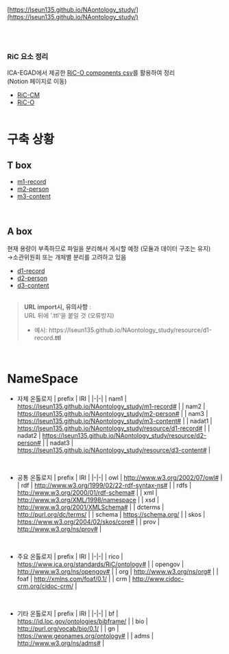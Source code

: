 
<br/>

[https://lseun135.github.io/NAontology_study/](https://lseun135.github.io/NAontology_study/)

<br/><br/>

### RiC 요소 정리
ICA-EGAD에서 제공한 [RiC-O components csv](https://github.com/ICA-EGAD/RiC-O/tree/master/ontology/current-version/CSV_lists_of_components)를 활용하여 정리 
<br/>(Notion 페이지로 이동)
* [RiC-CM](https://www.notion.so/1784183a63dc807fbd58ecfdafd1225d?v=1784183a63dc8044ba19000c0911e211&source=copy_link)
* [RiC-O](https://www.notion.so/1874183a63dc803a9f85e81012cf32cc?v=1874183a63dc80ceb73c000c1c3457ca&source=copy_link)
<br/><br/>

# 구축 상황
## T box
* [m1-record](https://github.com/lseun135/NAontology_study/blob/main/docs/m1-record.ttl)
* [m2-person](https://github.com/lseun135/NAontology_study/blob/main/docs/m2-person.ttl)
* [m3-content](https://github.com/lseun135/NAontology_study/blob/main/docs/m3-content.ttl)
<br/>

## A box
현재 용량이 부족하므로 파일을 분리해서 게시할 예정 (모듈과 데이터 구조는 유지)<br/>
→소관위원회 또는 개체별 분리를 고려하고 있음
* [d1-record](https://github.com/lseun135/NAontology_study/blob/main/docs/resource/d1-record.ttl)
* [d2-person](https://github.com/lseun135/NAontology_study/blob/main/docs/resource/d2-person.ttl)
* [d3-content](https://github.com/lseun135/NAontology_study/blob/main/docs/resource/d3-content.ttl)
<br/><br/>

> **URL import시, 유의사항** :<br/>
> URL 뒤에 '.ttl'을 붙일 것 (오류방지)
> * 예시: https:<k>//lseun135<k>.github.io/NAontology_study/resource/d1-record<k>**.ttl**


<br/>

# NameSpace
* 자체 온톨로지
  | prefix | IRI |
  |-|-|
  | nam1 | https://lseun135.github.io/NAontology_study/m1-record# |
  | nam2 | https://lseun135.github.io/NAontology_study/m2-person# |
  | nam3 | https://lseun135.github.io/NAontology_study/m3-content# |
  | nadat1 | https://lseun135.github.io/NAontology_study/resource/d1-record# |
  | nadat2 | https://lseun135.github.io/NAontology_study/resource/d2-person# |
  | nadat3 | https://lseun135.github.io/NAontology_study/resource/d3-content# |
<br/>

* 공통 온톨로지
  | prefix | IRI |
  |-|-|
  | owl | http://www.w3.org/2002/07/owl# |
  | rdf | http://www.w3.org/1999/02/22-rdf-syntax-ns# |
  | rdfs | http://www.w3.org/2000/01/rdf-schema# |
  | xml | http://www.w3.org/XML/1998/namespace |
  | xsd | http://www.w3.org/2001/XMLSchema# |
  | dcterms | http://purl.org/dc/terms/ |
  | schema | https://schema.org/ |
  | skos | https://www.w3.org/2004/02/skos/core# |
  | prov | http://www.w3.org/ns/prov# |
<br/>

* 주요 온톨로지
  | prefix | IRI |
  |-|-|
  | rico | https://www.ica.org/standards/RiC/ontology# |
  | opengov | http://www.w3.org/ns/opengov# |
  | org | http://www.w3.org/ns/org# |
  | foaf | http://xmlns.com/foaf/0.1/ |
  | crm | http://www.cidoc-crm.org/cidoc-crm/ |
<br/>

* 기타 온톨로지
  | prefix | IRI |
  |-|-|
  | bf | https://id.loc.gov/ontologies/bibframe/ |
  | bio | http://purl.org/vocab/bio/0.1/ |
  | gn | https://www.geonames.org/ontology# |
  | adms | http://www.w3.org/ns/adms# |

